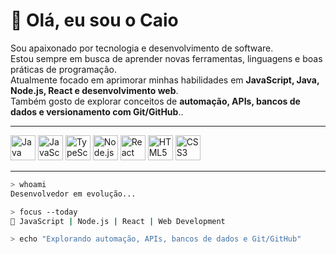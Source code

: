 # 👋 Olá, eu sou o Caio  

Sou apaixonado por tecnologia e desenvolvimento de software.  
Estou sempre em busca de aprender novas ferramentas, linguagens e boas práticas de programação.  
Atualmente focado em aprimorar minhas habilidades em **JavaScript, Java, Node.js, React e desenvolvimento web**.  
Também gosto de explorar conceitos de **automação, APIs, bancos de dados e versionamento com Git/GitHub**..

---

<p align="left">
  <img src="https://cdn.jsdelivr.net/gh/devicons/devicon/icons/java/java-original.svg" alt="Java" width="40" height="40"/>
  <img src="https://cdn.jsdelivr.net/gh/devicons/devicon/icons/javascript/javascript-original.svg" alt="JavaScript" width="40" height="40"/>
  <img src="https://cdn.jsdelivr.net/gh/devicons/devicon/icons/typescript/typescript-original.svg" alt="TypeScript" width="40" height="40"/>
  <img src="https://cdn.jsdelivr.net/gh/devicons/devicon/icons/nodejs/nodejs-original.svg" alt="Node.js" width="40" height="40"/>
  <img src="https://cdn.jsdelivr.net/gh/devicons/devicon/icons/react/react-original.svg" alt="React" width="40" height="40"/>
  <img src="https://cdn.jsdelivr.net/gh/devicons/devicon/icons/html5/html5-original.svg" alt="HTML5" width="40" height="40"/>
  <img src="https://cdn.jsdelivr.net/gh/devicons/devicon/icons/css3/css3-original.svg" alt="CSS3" width="40" height="40"/>
</p>

---


```bash
> whoami
Desenvolvedor em evolução...  

> focus --today
🚀 JavaScript | Node.js | React | Web Development  

> echo "Explorando automação, APIs, bancos de dados e Git/GitHub"
